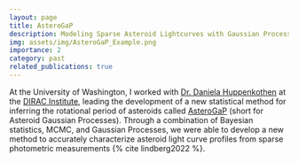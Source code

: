 ```yaml
---
layout: page
title: AsteroGaP
description: Modeling Sparse Asteroid Lightcurves with Gaussian Processes
img: assets/img/AsteroGaP_Example.png
importance: 2
category: past
related_publications: true
---
```


At the University of Washington, I worked with [Dr. Daniela Huppenkothen](https://huppenkothen.org/) at the [DIRAC Institute](https://dirac.astro.washington.edu/), leading the development of a new statistical method for inferring the rotational period of asteroids called [AsteroGaP](https://github.com/dirac-institute/asterogap) (short for Asteroid Gaussian Processes). Through a combination of Bayesian statistics, MCMC, and Gaussian Processes, we were able to develop a new method to accurately characterize asteroid light curve profiles from sparse photometric measurements {% cite lindberg2022 %}.
